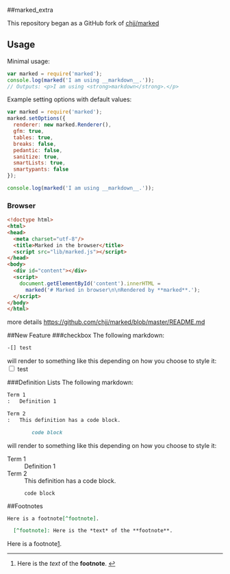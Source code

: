 ##marked_extra

This repository began as a GitHub fork of [chjj/marked](https://github.com/chjj/marked)

## Usage

Minimal usage:

```js
var marked = require('marked');
console.log(marked('I am using __markdown__.'));
// Outputs: <p>I am using <strong>markdown</strong>.</p>
```

Example setting options with default values:

```js
var marked = require('marked');
marked.setOptions({
  renderer: new marked.Renderer(),
  gfm: true,
  tables: true,
  breaks: false,
  pedantic: false,
  sanitize: true,
  smartLists: true,
  smartypants: false
});

console.log(marked('I am using __markdown__.'));
```

### Browser

```html
<!doctype html>
<html>
<head>
  <meta charset="utf-8"/>
  <title>Marked in the browser</title>
  <script src="lib/marked.js"></script>
</head>
<body>
  <div id="content"></div>
  <script>
    document.getElementById('content').innerHTML =
      marked('# Marked in browser\n\nRendered by **marked**.');
  </script>
</body>
</html>
```
more details https://github.com/chjj/marked/blob/master/README.md

##New Feature
###checkbox
The following markdown:

```markdown
-[] test
```

will render to something like this depending on how you choose to style it:
<input type="checkbox"> test</input>

###Definition Lists
The following markdown:

```markdown
Term 1
:   Definition 1

Term 2
:   This definition has a code block.

        code block
```

will render to something like this depending on how you choose to style it:
<dl>
  <dt>Term 1</dt>
  <dd>
    Definition 1
  </dd>
  <dt>Term 2</dt>
  <dd>
    This definition has a code block.
    <pre><code>code block</code></pre>
  </dd>
</dl>


##Footnotes
```markdown
Here is a footnote[^footnote].

  [^footnote]: Here is the *text* of the **footnote**.
```

<p>Here is a footnote<a href="#fn:footnote" id="fnref:footnote" title="See footnote" class="footnote">1</a>.</p>

<div class="footnotes">
<hr>
<ol>
<li id="fn:footnote">Here is the <em>text</em> of the <strong>footnote</strong>. <a href="#fnref:footnote" title="Return to article" class="reversefootnote">↩</a></li>
</ol>
</div>